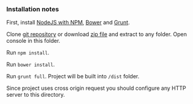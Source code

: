 ### Installation notes

First, install [NodeJS with NPM](https://docs.npmjs.com/getting-started/installing-node), [Bower](http://bower.io/#install-bower) and [Grunt](http://gruntjs.com/installing-grunt).

Clone [git repository](https://github.com/Freywar/org.visit.web.codetest1.git) or download [zip file](https://github.com/Freywar/org.visit.web.codetest1/archive/master.zip) and extract to any folder. Open console in this folder.

Run ```npm install```.

Run ```bower install```.

Run ```grunt full```. Project will be built into ```/dist``` folder.

Since project uses cross origin request you should configure any HTTP server to this directory.